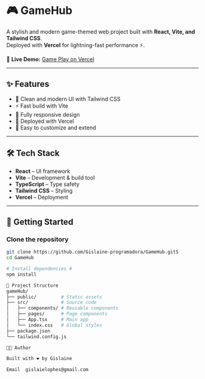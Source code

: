 # 🎮 GameHub

A stylish and modern game-themed web project built with **React, Vite, and Tailwind CSS**.  
Deployed with **Vercel** for lightning-fast performance ⚡.

🔗 **Live Demo:** [Game Play on Vercel](https://game-play-phi.vercel.app/)

---

## ✨ Features
- 🎨 Clean and modern UI with Tailwind CSS  
- ⚡ Fast build with Vite  
- 📱 Fully responsive design  
- 🚀 Deployed with Vercel  
- 🔧 Easy to customize and extend  

---

## 🛠️ Tech Stack
- **React** – UI framework  
- **Vite** – Development & build tool  
- **TypeScript** – Type safety  
- **Tailwind CSS** – Styling  
- **Vercel** – Deployment  

---

## 🚀 Getting Started

### Clone the repository
```bash
git clone https://github.com/Gislaine-programadora/GameHub.gitS
cd GameHub

# Install dependencies #
npm install

📂 Project Structure
gameHub/
├── public/         # Static assets
├── src/            # Source code
│   ├── components/ # Reusable components
│   ├── pages/      # Page components
│   ├── App.tsx     # Main app
│   └── index.css   # Global styles
├── package.json
└── tailwind.config.js

👩‍💻 Author

Built with ❤️ by Gislaine

Email  gislaielophes@gmail.com